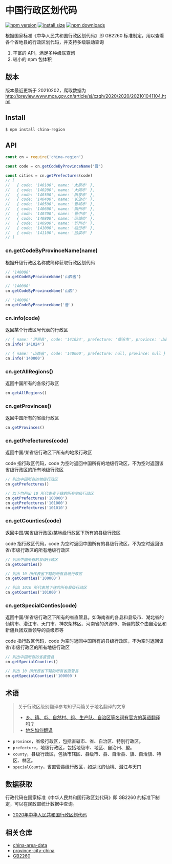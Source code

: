 # 中国行政区划代码

[![npm version](https://img.shields.io/npm/v/china-region.svg?style=flat-square)](https://www.npmjs.org/package/china-region)
[![install size](https://packagephobia.now.sh/badge?p=china-region)](https://packagephobia.now.sh/result?p=china-region)
[![npm downloads](https://img.shields.io/npm/dw/china-region.svg?style=flat-square)](http://npm-stat.com/charts.html?package=china-region)

根据国家标准《中华人民共和国行政区划代码》即 GB2260 标准制定，用以查看各个省地县的行政区划代码，并支持多级联动查询

1. 丰富的 API，满足多种级联查询
1. 较小的 npm 包体积

## 版本

版本最近更新于 20210202，爬取数据为 <http://preview.www.mca.gov.cn/article/sj/xzqh/2020/2020/202101041104.html>

## Install

``` bash
$ npm install china-region
```

## API

``` js
const cn = require('china-region')

const code = cn.getCodeByProvinceName('晋')

const cities = cn.getPrefectures(code)
// [
//   { code: '140100', name: '太原市' },
//   { code: '140200', name: '大同市' },
//   { code: '140300', name: '阳泉市' },
//   { code: '140400', name: '长治市' },
//   { code: '140500', name: '晋城市' },
//   { code: '140600', name: '朔州市' },
//   { code: '140700', name: '晋中市' },
//   { code: '140800', name: '运城市' },
//   { code: '140900', name: '忻州市' },
//   { code: '141000', name: '临汾市' },
//   { code: '141100', name: '吕梁市' }
// ]
```

### cn.getCodeByProvinceName(name)

根据升级行政区名称或简称获取行政区划代码

``` js
// '140000'
cn.getCodeByProvinceName('山西省')

// '140000'
cn.getCodeByProvinceName('山西')

// '140000'
cn.getCodeByProvinceName('晋')
```

### cn.info(code)

返回某个行政区号代表的行政区

``` js
// { name: '洪洞县', code: '141024', prefecture: '临汾市', province: '山西省' }
cn.info('141024')

// { name: '山西省', code: '140000', prefecture: null, province: null }
cn.info('140000')
```

### cn.getAllRegions()

返回中国所有的各级行政区

``` js
cn.getAllRegions()
```

### cn.getProvinces()

返回中国所有的省级行政区

``` js
cn.getProvinces()
```

### cn.getPrefectures(code)

返回中国/某省级行政区下所有的地级行政区

code 指行政区代码，code 为空时返回中国所有的地级行政区，不为空时返回该省级行政区的所有地级行政区

``` js
// 列出中国所有的地级行政区
cn.getPrefectures()

// 以下均列出 10 所代表省下辖的所有地级行政区
cn.getPrefectures('100000')
cn.getPrefectures('101000')
cn.getPrefectures('101010')
```

### cn.getCounties(code)

返回中国/某省级行政区/某地级行政区下所有的县级行政区

code 指行政区代码，code 为空时返回中国所有的县级行政区，不为空时返回该省/市级行政区的所有地级行政区

``` js
// 列出中国所有的县级行政区
cn.getCounties()

// 列出 10 所代表省下辖的所有县级行政区
cn.getCounties('100000')

// 列出 1010 所代表地下辖的所有县级行政区
cn.getCounties('101000')
```

### cn.getSpecialConties(code)

返回中国/某省级行政区下所有的省直管县。如海南省的各县和县级市、湖北省的仙桃市、潜江市、天门市、神农架林区、河南省的济源市、新疆的数个由自治区和新疆兵团双重领导的县级市等

code 指行政区代码，code 为空时返回中国所有的县级行政区，不为空时返回该省/市级行政区的所有地级行政区

``` js
// 列出中国所有的省直管县
cn.getSpecialCounties()

// 列出 10 所代表省下辖的所有省直管县
cn.getSpecialCounties('100000')
```

## 术语

> 关于行政区级别翻译参考知乎两篇关于地名翻译的文章
> 
> + [乡、镇、屯、自然村、组、生产队、自治区等名词有官方的英语翻译吗？](https://www.zhihu.com/question/30518257/answer/48380073)
> + [地名如何翻译](https://zhuanlan.zhihu.com/p/32434457)

+ `province`，省级行政区，包括直辖市、省、自治区、特别行政区。
+ `prefecture`，地级行政区，包括地级市、地区、自治州、盟。
+ `county`，县级行政区，包括市辖区、县级市、县、自治县、旗、自治旗、特区、林区。
+ `specialCounty`，省直管县级行政区，如湖北的仙桃、潜江与天门

## 数据获取

行政代码在国家标准《中华人民共和国行政区划代码》即 GB2260 的标准下制定，可以在民政部统计数据中查询。

+ [2020年中华人民共和国行政区划代码](http://www.mca.gov.cn/article/sj/xzqh/2020/)

## 相关仓库

+ [china-area-data](https://github.com/airyland/china-area-data)
+ [province-city-china](https://github.com/uiwjs/province-city-china)
+ [GB2260](https://github.com/cn/GB2260)

